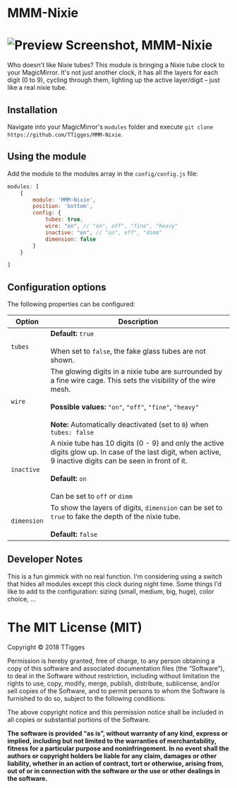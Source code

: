 # MMM-Nixie
![Preview Screenshot, MMM-Nixie](https://abload.de/img/mmm-nixiencqie.jpg)
=====================
Who doesn't like Nixie tubes? This module is bringing a Nixie tube clock to your MagicMirror. It's not just another clock, it has all the layers for each digit (0 to 9), cycling through them, lighting up the active layer/digit – just like a real nixie tube.
## Installation
Navigate into your MagicMirror's `modules` folder and execute `git clone https://github.com/TTigges/MMM-Nixie`.
## Using the module
Add the module to the modules array in the `config/config.js` file:
````javascript
modules: [
	{
		module: 'MMM-Nixie',
		position: 'bottom',
		config: {
			tubes: true,
			wire: "on", // "on", off", "fine", "heavy"
			inactive: "on", // "on", off", "dimm"
			dimension: false
		}
	}

]
````
## Configuration options
The following properties can be configured:

| Option                       | Description
| ---------------------------- | -----------
| `tubes`                      | **Default:** `true` <br><br> When set to `false`, the fake glass tubes are not shown.
| `wire`                       | The glowing digits in a nixie tube are surrounded by a fine wire cage. This sets the visibility of the wire mesh.<br><br>**Possible values:** `"on"`, `"off"`, `"fine"`, `"heavy"`<br><br>**Note:** Automatically deactivated (set to `0`) when `tubes: false`
| `inactive`                   | A nixie tube has 10 digits (0 - 9) and only the active digits glow up. In case of the last digit, when active, 9 inactive digits can be seen in front of it.<br><br>**Default:** `on`<br><br>Can be set to `off` or `dimm`
| `dimension`                  | To show the layers of digits, `dimension` can be set to `true` to fake the depth of the nixie tube.<br><br>**Default:** `false`
## Developer Notes
This is a fun gimmick with no real function. I'm considering using a switch that hides all modules except this clock during night time.
Some things I'd like to add to the configuration: sizing (small, medium, big, huge), color choice, ...

The MIT License (MIT)
=====================

Copyright © 2018 TTigges

Permission is hereby granted, free of charge, to any person
obtaining a copy of this software and associated documentation
files (the “Software”), to deal in the Software without
restriction, including without limitation the rights to use,
copy, modify, merge, publish, distribute, sublicense, and/or sell
copies of the Software, and to permit persons to whom the
Software is furnished to do so, subject to the following
conditions:

The above copyright notice and this permission notice shall be
included in all copies or substantial portions of the Software.

**The software is provided “as is”, without warranty of any kind, express or implied, including but not limited to the warranties of merchantability, fitness for a particular purpose and noninfringement. In no event shall the authors or copyright holders be liable for any claim, damages or other liability, whether in an action of contract, tort or otherwise, arising from, out of or in connection with the software or the use or other dealings in the software.**
